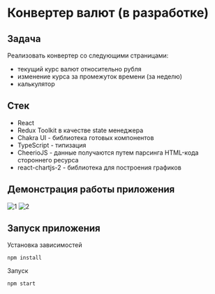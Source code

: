 # Конвертер валют (в разработке)

## Задача
Реализовать конвертер со следующими страницами:
+ текущий курс валют относительно рубля
+ изменение курса за промежуток времени (за неделю)
+ калькулятор

## Стек
+ React
+ Redux Toolkit в качестве state менеджера
+ Chakra UI - библиотека готовых компонентов
+ TypeScript - типизация
+ CheerioJS - данные получаются путем парсинга HTML-кода стороннего ресурса
+ react-chartjs-2 - библиотека для построения графиков

## Демонстрация работы приложения

![1](https://user-images.githubusercontent.com/74718352/190857065-35f846e8-002b-4211-8d26-2949db1cd324.gif)
![2](https://user-images.githubusercontent.com/74718352/190857071-bdf6ed16-bbf8-499b-b62a-2ebe61f716f0.gif)


## Запуск приложения

Установка зависимостей
```
npm install
```
Запуск
```
npm start
```
